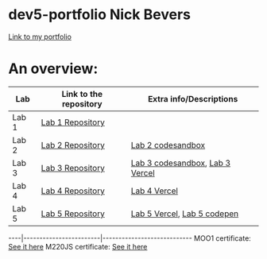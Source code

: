 # dev5-portfolio Nick Bevers
[Link to my portfolio](https://github.com/NickBevers/dev5-portfolio)

# An overview:
Lab | Link to the repository | Extra info/Descriptions
----|------------------------|----------------------------
Lab 1| [Lab 1 Repository](https://github.com/Chelsea-VB/DEV5-LAB1)|
Lab 2| [Lab 2 Repository](https://github.com/NickBevers/dev5-lab2)| [Lab 2 codesandbox](https://r29eqd.csb.app/)|
Lab 3| [Lab 3 Repository](https://github.com/NickBevers/dev5-lab3)| [Lab 3 codesandbox](https://qmm6sb.csb.app/), [Lab 3 Vercel](https://dev5-lab3.vercel.app/)|
Lab 4| [Lab 4 Repository](https://github.com/NickBevers/dev5-lab4)| [Lab 4 Vercel](https://dev5-lab4-nickbevers.vercel.app/)
Lab 5| [Lab 5 Repository](https://github.com/NickBevers/dev5-lab5)| [Lab 5 Vercel](https://dev5-lab5-nickbevers.vercel.app/), [Lab 5 codepen](https://codepen.io/QN09/full/xxjQbXN)



----|------------------------|----------------------------
MOO1 certificate: [See it here](https://files.nickbevers.be/M001_proof_of_completion.jpg)
M220JS certificate: [See it here](https://files.nickbevers.be/M220JS_proof_of_completion.jpg)